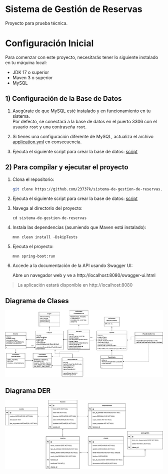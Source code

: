 # Sistema de Gestión de Reservas
Proyecto para prueba técnica. 


# Configuración Inicial

Para comenzar con este proyecto, necesitarás tener lo siguiente instalado en tu máquina local:

- JDK 17 o superior
- Maven 3 o superior
- MySQL

## 1) Configuración de la Base de Datos

1. Asegúrate de que MySQL esté instalado y en funcionamiento en tu sistema.  
   Por defecto, se conectará a la base de datos en el puerto 3306 con el usuario `root` y una contraseña `root`.


2. Si tienes una configuración diferente de MySQL, actualiza el archivo [application.yml](src/main/resources/application.yml) en consecuencia.


3. Ejecuta el siguiente script para crear la base de datos: [script](/scripts/create-db.sql)

## 2) Para compilar y ejecutar el proyecto

1. Clona el repositorio:
   ```bash
   git clone https://github.com/23737k/sistema-de-gestion-de-reservas.git
   ```
  

2. Ejecuta el siguiente script para crear la base de datos: [script](/scripts/create-db.sql)


3. Navega al directorio del proyecto:
   ```
   cd sistema-de-gestion-de-reservas
   ```
4. Instala las dependencias (asumiendo que Maven está instalado):
   ```
   mvn clean install -DskipTests
   ```

5. Ejecuta el proyecto:
   ```
   mvn spring-boot:run
   ```

6. Accede a la documentación de la API usando Swagger UI:

   Abre un navegador web y ve a http://localhost:8080/swagger-ui.html

> La aplicación estará disponible en http://localhost:8080


Diagrama de Clases
-
![Class Diagram](assets/diagrama-de-clases.png)

Diagrama DER
-
![ERD Diagrama](assets/diagrama-de-entidad-relacion.png)


